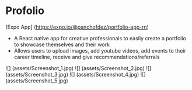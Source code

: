 # Profolio 

[Expo App] (https://expo.io/@panchofdez/portfolio-app-rn)

* A React native app for creative professionals to easily create a portfolio to showcase themselves and their work
* Allows users to upload images, add youtube videos, add events to their career timeline, receive and give recommendations/referrals

![] (assets/Screenshot_1.jpg)
![] (assets/Screenshot_2.jpg)
![] (assets/Screenshot_3.jpg)
![] (assets/Screenshot_4.jpg)
![] (assets/Screenshot_5.jpg)

